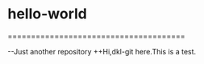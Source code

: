
# hello-world
======================================

--Just another repository
++Hi,dkl-git here.This is a test.
